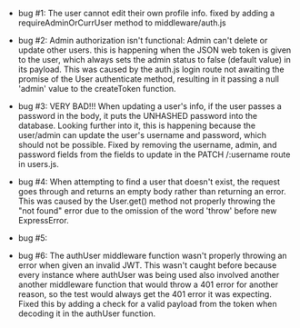 - bug #1: The user cannot edit their own profile info. fixed by adding a requireAdminOrCurrUser method to middleware/auth.js

- bug #2: Admin authorization isn't functional: Admin can't delete or update other users. this is happening when the JSON web
    token is given to the user, which always sets the admin status to false (default value) in its payload. This was caused
    by the auth.js login route not awaiting the promise of the User authenticate method, resulting in it passing a null 'admin' value
    to the createToken function. 

- bug #3: VERY BAD!!! When updating a user's info, if the user passes a password in the body, it puts the UNHASHED password into the database.
    Looking further into it, this is happening because the user/admin can update the user's username and password, which should not be possible.
    Fixed by removing the username, admin, and password fields from the fields to update in the PATCH /:username route in users.js.

- bug #4: When attempting to find a user that doesn't exist, the request goes through and returns an empty body rather than returning an error.
    This was caused by the User.get() method not properly throwing the "not found" error due to the omission of the word 'throw' before new ExpressError.

- bug #5: 

- bug #6: The authUser middleware function wasn't properly throwing an error when given an invalid JWT. This wasn't caught before because every
    instance where authUser was being used also involved another another middleware function that would throw a 401 error for another reason, so
    the test would always get the 401 error it was expecting. Fixed this by adding a check for a valid payload from the token when decoding it
    in the authUser function.
